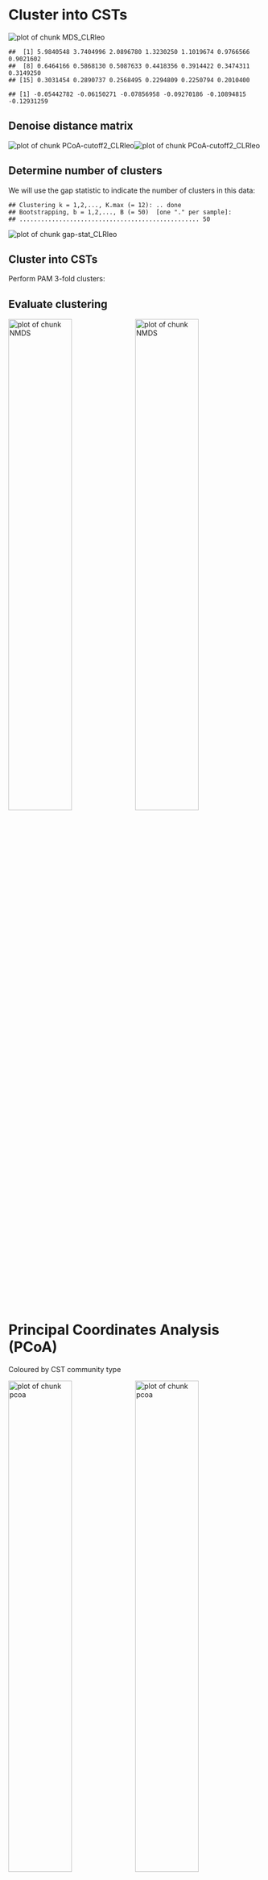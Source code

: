 





# Cluster into CSTs

![plot of chunk MDS_CLRleo](figure/MDS_CLRleo-1.png)

```
##  [1] 5.9840548 3.7404996 2.0896780 1.3230250 1.1019674 0.9766566 0.9021602
##  [8] 0.6464166 0.5868130 0.5087633 0.4418356 0.3914422 0.3474311 0.3149250
## [15] 0.3031454 0.2890737 0.2568495 0.2294809 0.2250794 0.2010400
```

```
## [1] -0.05442782 -0.06150271 -0.07856958 -0.09270186 -0.10894815 -0.12931259
```


## Denoise distance matrix

![plot of chunk PCoA-cutoff2_CLRleo](figure/PCoA-cutoff2_CLRleo-1.png)![plot of chunk PCoA-cutoff2_CLRleo](figure/PCoA-cutoff2_CLRleo-2.png)



## Determine number of clusters

We will use the gap statistic to indicate the number of clusters in this data:


```
## Clustering k = 1,2,..., K.max (= 12): .. done
## Bootstrapping, b = 1,2,..., B (= 50)  [one "." per sample]:
## .................................................. 50
```

![plot of chunk gap-stat_CLRleo](figure/gap-stat_CLRleo-1.png)



## Cluster into CSTs

Perform PAM 3-fold clusters:





## Evaluate clustering



<img src="figure/NMDS-1.png" title="plot of chunk NMDS" alt="plot of chunk NMDS" width="50%" /><img src="figure/NMDS-2.png" title="plot of chunk NMDS" alt="plot of chunk NMDS" width="50%" />


# Principal Coordinates Analysis (PCoA)

Coloured by CST community type

<img src="figure/pcoa-1.png" title="plot of chunk pcoa" alt="plot of chunk pcoa" width="50%" /><img src="figure/pcoa-2.png" title="plot of chunk pcoa" alt="plot of chunk pcoa" width="50%" />

### Heatmap

Heatmaps for the community state types.

<img src="figure/clust-diverse_CLRleo-1.png" title="plot of chunk clust-diverse_CLRleo" alt="plot of chunk clust-diverse_CLRleo" width="33%" /><img src="figure/clust-diverse_CLRleo-2.png" title="plot of chunk clust-diverse_CLRleo" alt="plot of chunk clust-diverse_CLRleo" width="33%" /><img src="figure/clust-diverse_CLRleo-3.png" title="plot of chunk clust-diverse_CLRleo" alt="plot of chunk clust-diverse_CLRleo" width="33%" />


### Boxplots for each genus in the three clusters

<img src="figure/clust-diverse_boxplot_CLRleo-1.png" title="plot of chunk clust-diverse_boxplot_CLRleo" alt="plot of chunk clust-diverse_boxplot_CLRleo" width="25%" /><img src="figure/clust-diverse_boxplot_CLRleo-2.png" title="plot of chunk clust-diverse_boxplot_CLRleo" alt="plot of chunk clust-diverse_boxplot_CLRleo" width="25%" /><img src="figure/clust-diverse_boxplot_CLRleo-3.png" title="plot of chunk clust-diverse_boxplot_CLRleo" alt="plot of chunk clust-diverse_boxplot_CLRleo" width="25%" /><img src="figure/clust-diverse_boxplot_CLRleo-4.png" title="plot of chunk clust-diverse_boxplot_CLRleo" alt="plot of chunk clust-diverse_boxplot_CLRleo" width="25%" /><img src="figure/clust-diverse_boxplot_CLRleo-5.png" title="plot of chunk clust-diverse_boxplot_CLRleo" alt="plot of chunk clust-diverse_boxplot_CLRleo" width="25%" /><img src="figure/clust-diverse_boxplot_CLRleo-6.png" title="plot of chunk clust-diverse_boxplot_CLRleo" alt="plot of chunk clust-diverse_boxplot_CLRleo" width="25%" /><img src="figure/clust-diverse_boxplot_CLRleo-7.png" title="plot of chunk clust-diverse_boxplot_CLRleo" alt="plot of chunk clust-diverse_boxplot_CLRleo" width="25%" /><img src="figure/clust-diverse_boxplot_CLRleo-8.png" title="plot of chunk clust-diverse_boxplot_CLRleo" alt="plot of chunk clust-diverse_boxplot_CLRleo" width="25%" /><img src="figure/clust-diverse_boxplot_CLRleo-9.png" title="plot of chunk clust-diverse_boxplot_CLRleo" alt="plot of chunk clust-diverse_boxplot_CLRleo" width="25%" /><img src="figure/clust-diverse_boxplot_CLRleo-10.png" title="plot of chunk clust-diverse_boxplot_CLRleo" alt="plot of chunk clust-diverse_boxplot_CLRleo" width="25%" />


Table of full names for the taxa:


```r
library(knitr)
tab <- data.frame(ASV = significant.taxa, Full_name = full.names[significant.taxa])
print(kable(tab))
```

```
## 
## 
## |        |ASV     |Full_name                                                                        |
## |:-------|:-------|:--------------------------------------------------------------------------------|
## |OTU2172 |OTU2172 |Bacteria_Firmicutes_Bacilli_Bacillales_Staphylococcaceae_Staphylococcus          |
## |OTU367  |OTU367  |Bacteria_Firmicutes_Bacilli_Bacillales_Bacillaceae_Bacillus                      |
## |OTU1075 |OTU1075 |Bacteria_Firmicutes_Bacilli_Bacillales_Bacillaceae_Geobacillus                   |
## |OTU2398 |OTU2398 |Bacteria_Firmicutes_Bacilli_Bacillales_Sporolactobacillaceae_Tuberibacillus      |
## |OTU1137 |OTU1137 |Bacteria_Firmicutes_Bacilli_Bacillales_Bacillaceae_Halobacillus                  |
## |OTU2390 |OTU2390 |Bacteria_Spirochaetes_Spirochaetia_Spirochaetales_Spirochaetaceae_Treponema      |
## |OTU194  |OTU194  |Bacteria_Firmicutes_Tissierellia_Tissierellales_Peptoniphilaceae_Anaerococcus    |
## |OTU860  |OTU860  |Bacteria_Firmicutes_Negativicutes_Selenomonadales_Sporomusaceae_Desulfosporomusa |
## |OTU1980 |OTU1980 |Bacteria_Firmicutes_Bacilli_Bacillales_Sporolactobacillaceae_Pullulanibacillus   |
## |OTU211  |OTU211  |Bacteria_Firmicutes_Bacilli_Bacillales_Bacillaceae_Anoxybacillus                 |
```

